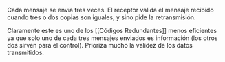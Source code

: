 Cada mensaje se envía tres veces. El receptor valida el mensaje recibido cuando tres o dos copias son iguales, y sino pide la retransmisión.

Claramente este es uno de los [[Códigos Redundantes]] menos eficientes ya que solo uno de cada tres mensajes enviados es información (los otros dos sirven para el control). Prioriza mucho la validez de los datos transmitidos.
